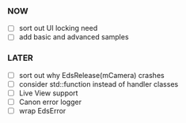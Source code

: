 ### NOW
- [ ] sort out UI locking need
- [ ] add basic and advanced samples

### LATER
- [ ] sort out why EdsRelease(mCamera) crashes
- [ ] consider std::function instead of handler classes
- [ ] Live View support
- [ ] Canon error logger
- [ ] wrap EdsError
